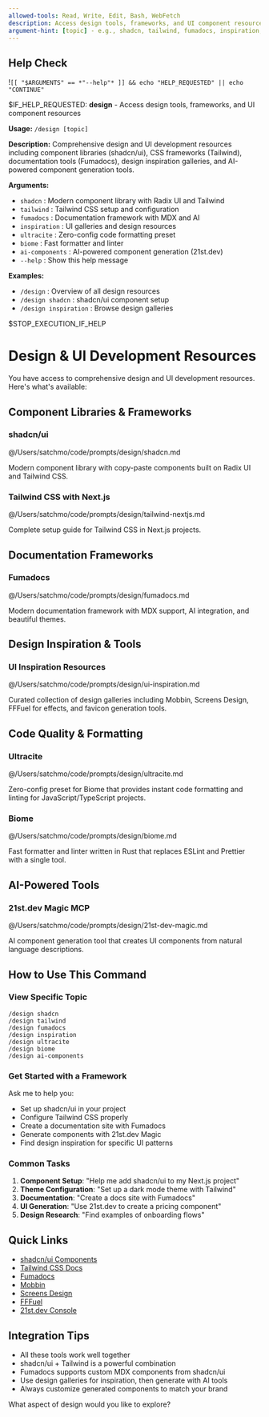 ```yaml
---
allowed-tools: Read, Write, Edit, Bash, WebFetch
description: Access design tools, frameworks, and UI component resources
argument-hint: [topic] - e.g., shadcn, tailwind, fumadocs, inspiration, ai-components
---
```


## Help Check
!`[[ "$ARGUMENTS" == *"--help"* ]] && echo "HELP_REQUESTED" || echo "CONTINUE"`

$IF_HELP_REQUESTED:
**design** - Access design tools, frameworks, and UI component resources

**Usage:** `/design [topic]`

**Description:**
Comprehensive design and UI development resources including component libraries (shadcn/ui), CSS frameworks (Tailwind), documentation tools (Fumadocs), design inspiration galleries, and AI-powered component generation tools.

**Arguments:**
- `shadcn`        : Modern component library with Radix UI and Tailwind
- `tailwind`      : Tailwind CSS setup and configuration
- `fumadocs`      : Documentation framework with MDX and AI
- `inspiration`   : UI galleries and design resources
- `ultracite`     : Zero-config code formatting preset
- `biome`         : Fast formatter and linter
- `ai-components` : AI-powered component generation (21st.dev)
- `--help`        : Show this help message

**Examples:**
- `/design`             : Overview of all design resources
- `/design shadcn`      : shadcn/ui component setup
- `/design inspiration` : Browse design galleries

$STOP_EXECUTION_IF_HELP

# Design & UI Development Resources

You have access to comprehensive design and UI development resources. Here's what's available:

## Component Libraries & Frameworks

### shadcn/ui
@/Users/satchmo/code/prompts/design/shadcn.md

Modern component library with copy-paste components built on Radix UI and Tailwind CSS.

### Tailwind CSS with Next.js
@/Users/satchmo/code/prompts/design/tailwind-nextjs.md

Complete setup guide for Tailwind CSS in Next.js projects.

## Documentation Frameworks

### Fumadocs
@/Users/satchmo/code/prompts/design/fumadocs.md

Modern documentation framework with MDX support, AI integration, and beautiful themes.

## Design Inspiration & Tools

### UI Inspiration Resources
@/Users/satchmo/code/prompts/design/ui-inspiration.md

Curated collection of design galleries including Mobbin, Screens Design, FFFuel for effects, and favicon generation tools.

## Code Quality & Formatting

### Ultracite
@/Users/satchmo/code/prompts/design/ultracite.md

Zero-config preset for Biome that provides instant code formatting and linting for JavaScript/TypeScript projects.

### Biome
@/Users/satchmo/code/prompts/design/biome.md

Fast formatter and linter written in Rust that replaces ESLint and Prettier with a single tool.

## AI-Powered Tools

### 21st.dev Magic MCP
@/Users/satchmo/code/prompts/design/21st-dev-magic.md

AI component generation tool that creates UI components from natural language descriptions.

## How to Use This Command

### View Specific Topic
```
/design shadcn
/design tailwind
/design fumadocs
/design inspiration
/design ultracite
/design biome
/design ai-components
```

### Get Started with a Framework
Ask me to help you:
- Set up shadcn/ui in your project
- Configure Tailwind CSS properly
- Create a documentation site with Fumadocs
- Generate components with 21st.dev Magic
- Find design inspiration for specific UI patterns

### Common Tasks
1. **Component Setup**: "Help me add shadcn/ui to my Next.js project"
2. **Theme Configuration**: "Set up a dark mode theme with Tailwind"
3. **Documentation**: "Create a docs site with Fumadocs"
4. **UI Generation**: "Use 21st.dev to create a pricing component"
5. **Design Research**: "Find examples of onboarding flows"

## Quick Links
- [shadcn/ui Components](https://ui.shadcn.com)
- [Tailwind CSS Docs](https://tailwindcss.com)
- [Fumadocs](https://fumadocs.vercel.app)
- [Mobbin](https://mobbin.com)
- [Screens Design](https://screensdesign.com)
- [FFFuel](https://www.fffuel.co)
- [21st.dev Console](https://console.21st.dev)

## Integration Tips
- All these tools work well together
- shadcn/ui + Tailwind is a powerful combination
- Fumadocs supports custom MDX components from shadcn/ui
- Use design galleries for inspiration, then generate with AI tools
- Always customize generated components to match your brand

What aspect of design would you like to explore?